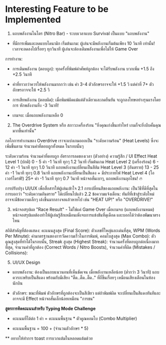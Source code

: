 
# Interesting Feature to be Implemented

1. แถบพลังงานไนโตร (Nitro Bar) - ระบบเวลาแบบ Survival เป็นแบบ "แถบพลังงาน" 
- ที่มีการเพิ่มและลดแบบไดนามิก 
เริ่มต้นเกม: ผู้เล่นจะมีพลังงานเริ่มต้นเพียง 10 วินาที เท่านั้น! เวลาจะลดลงไปเรื่อยๆ ทุกวินาที ผู้เล่นจะต้องเติมพลังงานเพื่อไม่ให้ Game Over

การทำงาน:

- การเติมพลังงาน (ตอบถูก): ทุกครั้งที่พิมพ์คำศัพท์ถูกต้อง จะได้รับพลังงาน บวกเพิ่ม +1.5 ถึง +2.5 วินาที

- คำที่ยาวกว่าควรให้พลังงานมากกว่า เช่น คำ 3-4 ตัวอักษรอาจจะให้ +1.5 วิ แต่คำที่ 7+ ตัวอักษรอาจจะให้ +2.5 วิ

- การเสียพลังงาน (ตอบผิด): เมื่อพิมพ์ผิดแม้แต่ตัวเดียวและกดยืนยัน จะถูกลงโทษอย่างรุนแรงโดยการ หักพลังงานทิ้ง -3 วินาที!

- เกมจบ: เมื่อแถบพลังงานเหลือ 0

2. The Overdrive System หรือ สภาวะเครื่องร้อน
"ยิ่งคุณเก่งขึ้นเท่าไหร่ เกมก็จะยิ่งบีบคั้นคุณมากขึ้นเท่านั้น"

กลไกการทำงานของ Overdrive
เราจะแบ่งเกมออกเป็น "ระดับความร้อน" (Heat Levels) ซึ่งจะเพิ่มขึ้นตาม จำนวนคำที่ตอบถูกทั้งหมด ในรอบนั้นๆ

ระดับความร้อน                 จำนวนคำที่ตอบถูก     อัตราการลดของเวลา (ตัวอย่าง)       ความรู้สึก / UI Effect
Heat Level 1 (ปกติ)          0 - 5 คำ            -1 วินาที ทุกๆ 1.2 วินาที            เริ่มต้นเกม
Heat Level 2 (เครื่องร้อน)     6 - 12 คำ          -1 วินาที ทุกๆ 1.0 วินาที            แถบพลังงานเปลี่ยนเป็นสีส้ม
Heat Level 3 (อันตราย)       13 - 25 คำ           -1 วินาที ทุกๆ 0.8 วินาที            แถบพลังงานเปลี่ยนเป็นสีแดง + มีประกายไฟ
Heat Level 4 (โอเวอร์ไดรฟ์!)      25+ คำ           -1 วินาที ทุกๆ 0.7 วินาที            หน้าจอสั่นเบาๆ, แถบพลังงานลุกโชน! 🔥

การปรับปรุง UI/UX เพื่อสื่อสารให้ผู้เล่นเข้าใจ
2.1 การเปลี่ยนสีของแถบพลังงาน: เป็นวิธีที่ดีที่สุดในการบอกว่า "ระดับความอันตราย" ได้เปลี่ยนไปแล้ว
2.2 ข้อความแจ้งเตือน: ทันทีที่เข้าสู่ระดับใหม่ อาจจะมีข้อความเล็กๆ เด้งขึ้นมากลางจอแล้วหายไป เช่น "HEAT UP!" หรือ "OVERDRIVE!"


3. หน้าจอสรุปผล "Race Result" - ไม่ใช่แค่ Game Over
เมื่อเกมจบ (แถบพลังงานหมด) หน้าจอสรุปผลต้องทำให้ผู้เล่นรู้สึกเหมือนเพิ่งจบการแข่งขันที่ดุเดือด และบอกได้ว่าต้องพัฒนาตรงไหน

สถิติสำคัญที่ต้องแสดง: คะแนนสูงสุด (Final Score): ตัวเลขที่ใหญ่และเด่นที่สุด,
WPM (Words Per Minute): ค่ามาตรฐานของการวัดความเร็วในการพิมพ์,
คอมโบสูงสุด (Max Combo): ตัวคูณสูงสุดที่ทำได้ในรอบนั้น,
Streak สูงสุด (Highest Streak): จำนวนครั้งที่ตอบถูกต่อเนื่องมากที่สุด,
จำนวนคำที่ถูกต้อง (Correct Words / Nitro Boosts),
จำนวนคำที่ผิด (Mistakes / Collisions):

5. UI/UX Design
- แถบพลังงาน: ต้องเป็นแถบแนวนอนที่เห็นชัดเจน เมื่อพลังงานเหลือน้อย (ต่ำกว่า 3 วินาที) แถบควรกะพริบเป็นสีแดง พร้อมกับมีเสียง "ติ๊ด..ติ๊ด..ติ๊ด.." ที่ถี่ขึ้นเรื่อยๆ เหมือนเสียงเตือนในห้องนักบิน

- ตัวอักษร: ขณะที่พิมพ์ ตัวอักษรที่ถูกต้องจะเป็นสีเขียว แต่ถ้าพิมพ์ผิด จะเปลี่ยนเป็นสีแดงทันทีและอาจจะมี Effect หน้าจอสั่นเล็กน้อยเหมือน "การชน"


**สูตรการคิดคะแนนสำหรับ Typing Mode Challenge**
- คะแนนที่ได้ต่อ 1 คำ = คะแนนพื้นฐาน * ตัวคูณคอมโบ (Combo Multiplier)
* คะแนนพื้นฐาน = 100 + (จำนวนตัวอักษร * 5)





** อยากให้ทำการ toast การบวกแต้มในหลอดแต้มด้วย
